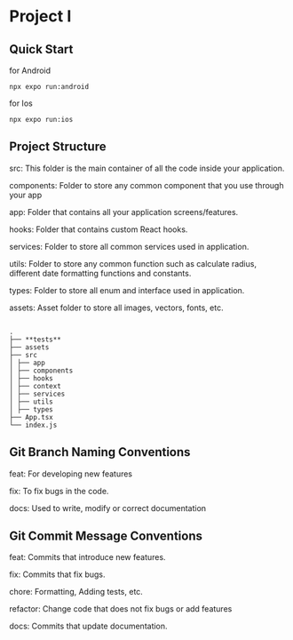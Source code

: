 # Project I

## Quick Start

for Android

```
npx expo run:android
```

for Ios

```
npx expo run:ios
```

## Project Structure

src: This folder is the main container of all the code inside your application.

components: Folder to store any common component that you use through your app

app: Folder that contains all your application screens/features.

hooks: Folder that contains custom React hooks.

services: Folder to store all common services used in application.

utils: Folder to store any common function such as calculate radius, different date formatting functions and constants.

types: Folder to store all enum and interface used in application.

assets: Asset folder to store all images, vectors, fonts, etc.

```

.
├── **tests**
├── assets
├── src
│ ├── app
│ ├── components
│ ├── hooks
│ ├── context
│ ├── services
│ ├── utils
│ ├── types
├── App.tsx
└── index.js

```

## Git Branch Naming Conventions

feat: For developing new features

fix: To fix bugs in the code.

docs: Used to write, modify or correct documentation

## Git Commit Message Conventions

feat: Commits that introduce new features.

fix: Commits that fix bugs.

chore: Formatting, Adding tests, etc.

refactor: Change code that does not fix bugs or add features

docs: Commits that update documentation.